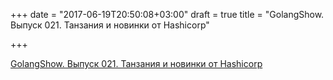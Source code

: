 +++
date = "2017-06-19T20:50:08+03:00"
draft = true
title = "GolangShow. Выпуск 021. Танзания и новинки от Hashicorp"

+++

<p><a href="http://golangshow.com/episode/2015/10-01-021/">GolangShow. Выпуск 021. Танзания и новинки от Hashicorp</a></p>